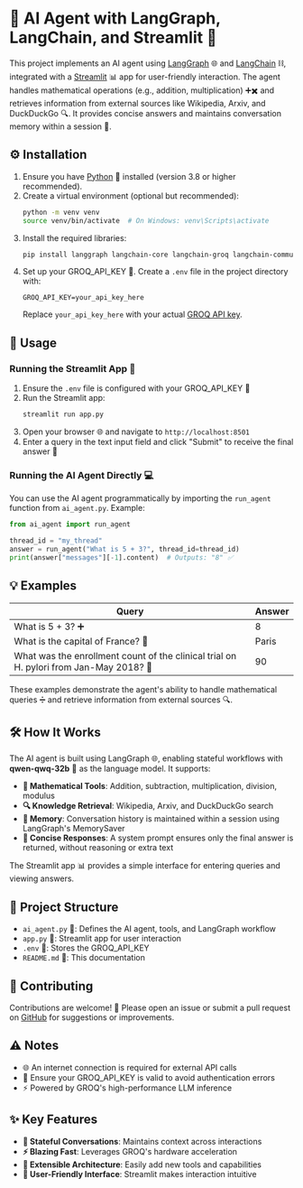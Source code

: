 # 🤖 AI Agent with LangGraph, LangChain, and Streamlit 🚀

This project implements an AI agent using [LangGraph](https://github.com/langchain-ai/langgraph) 🌐 and [LangChain](https://github.com/langchain-ai/langchain) ⛓️, integrated with a [Streamlit](https://streamlit.io/) 📊 app for user-friendly interaction. The agent handles mathematical operations (e.g., addition, multiplication) ➕✖️ and retrieves information from external sources like Wikipedia, Arxiv, and DuckDuckGo 🔍. It provides concise answers and maintains conversation memory within a session 🧠.

## ⚙️ Installation

1. Ensure you have [Python](https://www.python.org/downloads/) 🐍 installed (version 3.8 or higher recommended).
2. Create a virtual environment (optional but recommended):
   ```bash
   python -m venv venv
   source venv/bin/activate  # On Windows: venv\Scripts\activate
   ```
3. Install the required libraries:
   ```bash
   pip install langgraph langchain-core langchain-groq langchain-community streamlit python-dotenv
   ```
4. Set up your GROQ_API_KEY 🔑. Create a `.env` file in the project directory with:
   ```
   GROQ_API_KEY=your_api_key_here
   ```
   Replace `your_api_key_here` with your actual [GROQ API key](https://console.groq.com/).

## 🚀 Usage

### Running the Streamlit App 📱
1. Ensure the `.env` file is configured with your GROQ_API_KEY 🔑
2. Run the Streamlit app:
   ```bash
   streamlit run app.py
   ```
3. Open your browser 🌐 and navigate to `http://localhost:8501`
4. Enter a query in the text input field and click "Submit" to receive the final answer 💬

### Running the AI Agent Directly 💻
You can use the AI agent programmatically by importing the `run_agent` function from `ai_agent.py`. Example:
```python
from ai_agent import run_agent

thread_id = "my_thread"
answer = run_agent("What is 5 + 3?", thread_id=thread_id)
print(answer["messages"][-1].content)  # Outputs: "8" ✅
```

## 💡 Examples

| Query | Answer |
|-------|--------|
| What is 5 + 3? ➕ | 8 |
| What is the capital of France? 🗼 | Paris |
| What was the enrollment count of the clinical trial on H. pylori from Jan-May 2018? 🧪 | 90 |

These examples demonstrate the agent's ability to handle mathematical queries ➗ and retrieve information from external sources 🔍.

## 🛠️ How It Works

The AI agent is built using LangGraph 🌐, enabling stateful workflows with **qwen-qwq-32b** 🤖 as the language model. It supports:

- **🧮 Mathematical Tools**: Addition, subtraction, multiplication, division, modulus
- **🔍 Knowledge Retrieval**: Wikipedia, Arxiv, and DuckDuckGo search
- **🧠 Memory**: Conversation history is maintained within a session using LangGraph's MemorySaver
- **💬 Concise Responses**: A system prompt ensures only the final answer is returned, without reasoning or extra text

The Streamlit app 📊 provides a simple interface for entering queries and viewing answers.

## 📂 Project Structure
- `ai_agent.py` 🤖: Defines the AI agent, tools, and LangGraph workflow
- `app.py` 📱: Streamlit app for user interaction
- `.env` 🔑: Stores the GROQ_API_KEY
- `README.md` 📄: This documentation

## 👥 Contributing
Contributions are welcome! 🙌 Please open an issue or submit a pull request on [GitHub](https://github.com/) for suggestions or improvements.

## ⚠️ Notes
- 🌐 An internet connection is required for external API calls
- 🔑 Ensure your GROQ_API_KEY is valid to avoid authentication errors
- ⚡ Powered by GROQ's high-performance LLM inference

## ✨ Key Features
- **🧠 Stateful Conversations**: Maintains context across interactions
- **⚡ Blazing Fast**: Leverages GROQ's hardware acceleration
- **🔧 Extensible Architecture**: Easily add new tools and capabilities
- **📱 User-Friendly Interface**: Streamlit makes interaction intuitive

